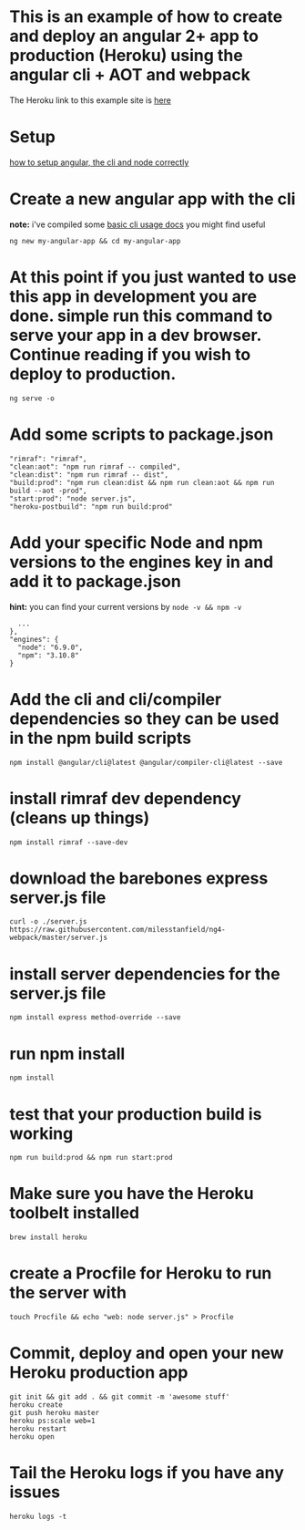 # This is an example of how to create and deploy an angular 2+ app to production (Heroku) using the angular cli + AOT and webpack

The Heroku link to this example site is [here](https://cryptic-sea-49784.herokuapp.com/)

# Setup
[how to setup angular, the cli and node correctly](https://gist.github.com/milesstanfield/17f980ad4ed6d038a255f8fc3b222add#file-angular-and-node-setup-md)


# Create a new angular app with the cli
**note:** i've compiled some [basic cli usage docs](https://gist.github.com/milesstanfield/147de88d83e5b4eb790b7dd4fb615230#file-angular-cli-usage-md) you might find useful
```
ng new my-angular-app && cd my-angular-app
```

# At this point if you just wanted to use this app in development you are done. simple run this command to serve your app in a dev browser. Continue reading if you wish to deploy to production.
```
ng serve -o
```

# Add some scripts to package.json
```
"rimraf": "rimraf",
"clean:aot": "npm run rimraf -- compiled",
"clean:dist": "npm run rimraf -- dist",
"build:prod": "npm run clean:dist && npm run clean:aot && npm run build --aot -prod",
"start:prod": "node server.js",
"heroku-postbuild": "npm run build:prod"
```

# Add your specific Node and npm versions to the engines key in and add it to package.json
**hint:** you can find your current versions by `node -v && npm -v`
```
  ...
},
"engines": {
  "node": "6.9.0",
  "npm": "3.10.8"
}
```

# Add the cli and cli/compiler dependencies so they can be used in the npm build scripts
```
npm install @angular/cli@latest @angular/compiler-cli@latest --save
```

# install rimraf dev dependency (cleans up things)
```
npm install rimraf --save-dev
```

# download the barebones express server.js file
```
curl -o ./server.js https://raw.githubusercontent.com/milesstanfield/ng4-webpack/master/server.js
```

# install server dependencies for the server.js file
```
npm install express method-override --save
```

# run npm install
```
npm install
```

# test that your production build is working
```
npm run build:prod && npm run start:prod
```

# Make sure you have the Heroku toolbelt installed
```
brew install heroku
```

# create a Procfile for Heroku to run the server with
```
touch Procfile && echo "web: node server.js" > Procfile
```

# Commit, deploy and open your new Heroku production app
```
git init && git add . && git commit -m 'awesome stuff'
heroku create
git push heroku master
heroku ps:scale web=1
heroku restart
heroku open
```

# Tail the Heroku logs if you have any issues
```
heroku logs -t
```
